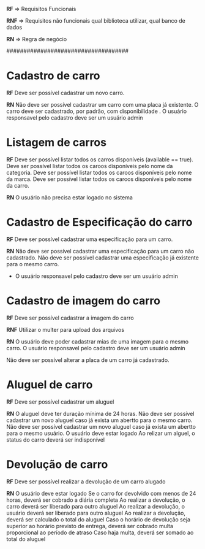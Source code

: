 **RF** => Requisitos Funcionais

**RNF** => Requisitos não funcionais
qual biblioteca utilizar, qual banco de dados

**RN** => Regra de negócio

####################################

# Cadastro de carro

**RF**
Deve ser possível cadastrar um novo carro.

**RN**
Não deve ser possível cadastrar um carro com uma placa já existente.
O carro deve ser cadastrado, por padrão, com disponibilidade .
O usuário responsavel pelo cadastro deve ser um usuário admin

# Listagem de carros

**RF**
Deve ser possível listar todos os carros disponíveis (available == true).
Deve ser possível listar todos os caroos disponíveis pelo nome da categoria.
Deve ser possível listar todos os caroos disponíveis pelo nome da marca.
Deve ser possível listar todos os caroos disponíveis pelo nome da carro.

**RN**
O usuário não precisa estar logado no sistema

# Cadastro de Especificação do carro

**RF**
Deve ser possível cadastrar uma especificação para um carro.

**RN**
Não deve ser possível cadastrar uma especificação para um carro não cadastrado.
Não deve ser possível cadastrar uma especificação já existente para o mesmo carro.

- O usuário responsavel pelo cadastro deve ser um usuário admin

# Cadastro de imagem do carro

**RF**
Deve ser possível cadastrar a imagem do carro

**RNF**
Utilizar o multer para upload dos arquivos

**RN**
O usuário deve poder cadastrar mias de uma imagem para o mesmo carro.
O usuário responsavel pelo cadastro deve ser um usuário admin

Não deve ser possível alterar a placa de um carro já cadastrado.

# Aluguel de carro

**RF**
Deve ser possível cadastrar um aluguel

**RN**
O aluguel deve ter duração mínima de 24 horas.
Não deve ser possível cadastrar um novo aluguel caso já exista um abertto para o mesmo carro.
Não deve ser possível cadastrar um novo aluguel caso já exista um abertto para o mesmo usuário.
O usuário deve estar logado
Ao relizar um alguel, o status do carro deverá ser indisponível

# Devolução de carro

**RF**
Deve ser possível realizar a devolução de um carro alugado

**RN**
O usuário deve estar logado
Se o carro for devolvido com menos de 24 horas, deverá ser cobrado a diária completa
Ao realizar a devolução, o carro deverá ser liberado para outro aluguel
Ao realizar a devolução, o usuário deverá ser liberado para outro aluguel
Ao realizar a devolução, deverá ser calculado o total do aluguel
Caso o horário de devolução seja superior ao horário previsto de entrega, deverá ser cobrado multa proporcional ao período de atraso
Caso haja multa, deverá ser somado ao total do aluguel
